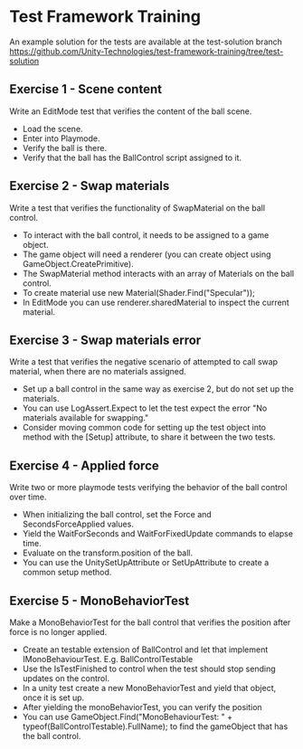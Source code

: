 # Test Framework Training
An example solution for the tests are available at the test-solution branch https://github.com/Unity-Technologies/test-framework-training/tree/test-solution

## Exercise 1 - Scene content

Write an EditMode test that verifies the content of the ball scene.
* Load the scene.
* Enter into Playmode.
* Verify the ball is there.
* Verify that the ball has the BallControl script assigned to it.

## Exercise 2 - Swap materials

Write a test that verifies the functionality of SwapMaterial on the ball control.
* To interact with the ball control, it needs to be assigned to a game object.
* The game object will need a renderer (you can create object using GameObject.CreatePrimitive).
* The SwapMaterial method interacts with an array of Materials on the ball control.
* To create material use new Material(Shader.Find("Specular"));
* In EditMode you can use renderer.sharedMaterial to inspect the current material.

## Exercise 3 - Swap materials error

Write a test that verifies the negative scenario of attempted to call swap material, when there are no materials assigned.
* Set up a ball control in the same way as exercise 2, but do not set up the materials.
* You can use LogAssert.Expect to let the test expect the error "No materials available for swapping."
* Consider moving common code for setting up the test object into method with the [Setup] attribute, to share it between the two tests.

## Exercise 4 - Applied force

Write two or more playmode tests verifying the behavior of the ball control over time.
* When initializing the ball control, set the Force and SecondsForceApplied values.
* Yield the WaitForSeconds and WaitForFixedUpdate commands to elapse time.
* Evaluate on the transform.position of the ball.
* You can use the UnitySetUpAttribute or SetUpAttribute to create a common setup method.

## Exercise 5 - MonoBehaviorTest

Make a MonoBehaviorTest for the ball control that verifies the position after force is no longer applied.
* Create an testable extension of BallControl and let that implement IMonoBehaviourTest. E.g. BallControlTestable
* Use the IsTestFinished to control when the test should stop sending updates on the control.
* In a unity test create a new MonoBehaviorTest<BallControlTestable> and yield that object, once it is set up.
* After yielding the monoBehaviorTest, you can verify the position
* You can use GameObject.Find("MonoBehaviourTest: " + typeof(BallControlTestable).FullName); to find the gameObject that has the ball control.

